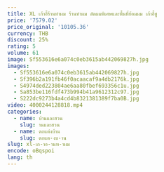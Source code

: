```yaml
---
title: XL เก้าอี้ร้านทําผม ร้านทําผม ดัดผมพิเศษและพื้นที่ย้อมผม เก้าอี้ชู
price: '7579.02'
price_original: '10105.36'
currency: THB
discount: 25%
rating: 5
volume: 61
image: Sf553616e6a074c0eb3615ab442069827h.jpg
images:
  - Sf553616e6a074c0eb3615ab442069827h.jpg
  - Sf396b2a191fb46f0acaacaf9a4db2176k.jpg
  - S4974ded223804ae6aa80fbef693356c1u.jpg
  - Sa853be116fdf473b994b41a9612312c97.jpg
  - S222dc9273b4a4cd4b8321381389f7ba0B.jpg
video: 4000244128818.mp4
categories:
  - name: บ้านและสวน
    slug: านและสวน
  - name: ตกแต่งบ้าน
    slug: ตกแต-งบ-าน
slug: xl-เก-าอ-านท-าผม
encode: oBqspoi
lang: th
---
```

  